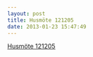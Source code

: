 ```yaml
---
layout: post
title: Husmöte 121205
date: 2013-01-23 15:47:49
---
```


<a href="http://fristadkollektivhus.se/husmote-121205/husmote-121205-protokoll-2/" rel="attachment wp-att-333">Husmöte 121205</a>